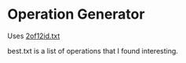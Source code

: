 Operation Generator
=====

Uses [2of12id.txt](http://wordlist.aspell.net/alt12dicts-infl-readme/)

best.txt is a list of operations that I found interesting.
